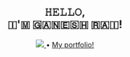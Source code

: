 <h2 align="center"> 𝙷𝙴𝙻𝙻𝙾, <br> 🇮​​​​​'🇲​​​​​ 🇬​​​​​🇦​​​​​🇳​​​​​🇪​​​​​🇸​​​​​🇭​​​​​ 🇷​​​​​🇦​​​​​🇮​​​​​! </h2>

<p align="center">
    <a href="https://github.com/gaxrai">
        <img src="https://komarev.com/ghpvc/?username=gaxrai">
    </a> •
    <a href="http://ganeshrai.com/" target="_blank">My portfolio!</a>
</p>
